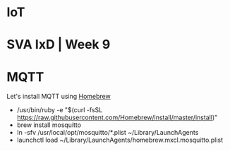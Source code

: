 # IoT

# SVA IxD | Week 9


# MQTT

Let's install MQTT using [Homebrew](http://brew.sh/)

- /usr/bin/ruby -e "$(curl -fsSL https://raw.githubusercontent.com/Homebrew/install/master/install)"
- brew install mosquitto
- ln -sfv /usr/local/opt/mosquitto/*.plist ~/Library/LaunchAgents
- launchctl load ~/Library/LaunchAgents/homebrew.mxcl.mosquitto.plist

